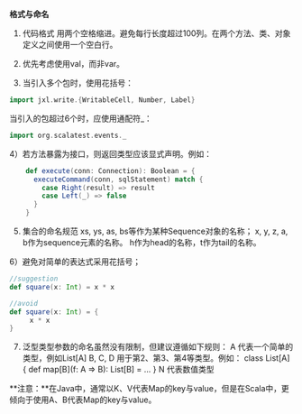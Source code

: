 **格式与命名**

1) 代码格式
用两个空格缩进。避免每行长度超过100列。在两个方法、类、对象定义之间使用一个空白行。

2) 优先考虑使用val，而非var。

3) 当引入多个包时，使用花括号：
```scala
import jxl.write.{WritableCell, Number, Label}
```

当引入的包超过6个时，应使用通配符_：
```scala
import org.scalatest.events._
```

4）若方法暴露为接口，则返回类型应该显式声明。例如：
```scala
    def execute(conn: Connection): Boolean = {
      executeCommand(conn, sqlStatement) match {
        case Right(result) => result
        case Left(_) => false
      }
    }
```

5) 集合的命名规范
xs, ys, as, bs等作为某种Sequence对象的名称；
x, y, z, a, b作为sequence元素的名称。
h作为head的名称，t作为tail的名称。

6）避免对简单的表达式采用花括号；
```scala
//suggestion
def square(x: Int) = x * x

//avoid
def square(x: Int) = {
     x * x
}
```

7) 泛型类型参数的命名虽然没有限制，但建议遵循如下规则：
A            代表一个简单的类型，例如List[A]
B, C, D      用于第2、第3、第4等类型。例如：
                 class List[A] {
                     def map[B](f: A => B): List[B] = ...
                 }
 N           代表数值类型

**注意：**在Java中，通常以K、V代表Map的key与value，但是在Scala中，更倾向于使用A、B代表Map的key与value。